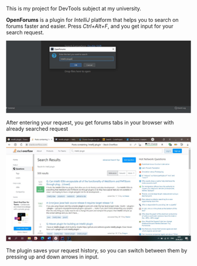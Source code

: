 This is my project for DevTools subject at my university.

**OpenForums** is a plugin for *IntelliJ* platform that helps you to search on forums faster and easier.
Press *Ctrl+Alt+F*, and you get input for your search request.

![Альтернативный текст](./readme%20pics/pic1.png)

After entering your request, you get forums tabs in your browser with already searched request

![Альтернативный текст](./readme%20pics/pic2.png)

The plugin saves your request history, so you can switch between them by pressing up and down arrows in input.